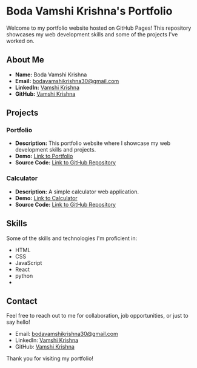 # Boda Vamshi Krishna's Portfolio

Welcome to my portfolio website hosted on GitHub Pages! This repository showcases my web development skills and some of the projects I've worked on.

## About Me

- **Name:** Boda Vamshi Krishna
- **Email:** bodavamshikrishna30@gmail.com
- **LinkedIn:** [Vamshi Krishna](https://www.linkedin.com/in/vamshi-krishna-288a7524a)
- **GitHub:** [Vamshi Krishna](https://github.com/vamshi-31)

## Projects

### Portfolio
- **Description:** This portfolio website where I showcase my web development skills and projects.
- **Demo:** [Link to Portfolio](https://yourportfoliodemo.com)
- **Source Code:** [Link to GitHub Repository](https://github.com/vamshi-31/portfolio)

### Calculator
- **Description:** A simple calculator web application.
- **Demo:** [Link to Calculator](https://yourcalculatordemo.com)
- **Source Code:** [Link to GitHub Repository](https://github.com/vamshi-31/calculator)

<!-- Add more projects as needed -->

## Skills

Some of the skills and technologies I'm proficient in:

- HTML
- CSS
- JavaScript
- React
- python
- 

## Contact

Feel free to reach out to me for collaboration, job opportunities, or just to say hello!

- Email: bodavamshikrishna30@gmail.com
- LinkedIn: [Vamshi Krishna](https://www.linkedin.com/in/vamshi-krishna-288a7524a)
- GitHub: [Vamshi Krishna](https://github.com/vamshi-31)

Thank you for visiting my portfolio!
